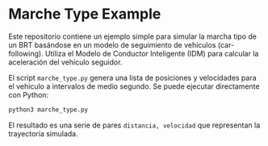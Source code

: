 # Marche Type Example

Este repositorio contiene un ejemplo simple para simular la marcha tipo de un BRT basándose en un modelo de seguimiento de vehículos (car-following). Utiliza el Modelo de Conductor Inteligente (IDM) para calcular la aceleración del vehículo seguidor.

El script `marche_type.py` genera una lista de posiciones y velocidades para el vehículo a intervalos de medio segundo. Se puede ejecutar directamente con Python:

```bash
python3 marche_type.py
```

El resultado es una serie de pares `distancia, velocidad` que representan la trayectoria simulada.
